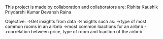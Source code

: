 This project is made by collaboration and collaborators are:
Rishita Kaushik
Priydarshi Kumar
Devansh Raina


Objective:
=>Get insights from data
=>Insights such as:
   ->type of most common rooms in an airbnb
   ->most common loactions for an airbnb
   ->correlation between price, type of room and loaction of the airbnb


